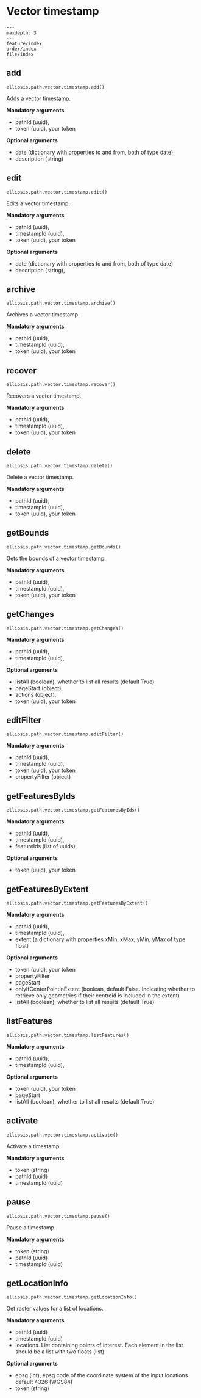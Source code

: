 # Vector timestamp

```{toctree}
---
maxdepth: 3
---
feature/index
order/index
file/index
```

## add

    ellipsis.path.vector.timestamp.add()

Adds a vector timestamp.

**Mandatory arguments**

- pathId (uuid),
- token (uuid), your token

**Optional arguments**

- date (dictionary with properties to and from, both of type date)
- description (string)

## edit

    ellipsis.path.vector.timestamp.edit()

Edits a vector timestamp.

**Mandatory arguments**

- pathId (uuid),
- timestampId (uuid),
- token (uuid), your token

**Optional arguments**
- date (dictionary with properties to and from, both of type date)
- description (string),

## archive

    ellipsis.path.vector.timestamp.archive()

Archives a vector timestamp.

**Mandatory arguments**

- pathId (uuid),
- timestampId (uuid),
- token (uuid), your token

## recover

    ellipsis.path.vector.timestamp.recover()

Recovers a vector timestamp.

**Mandatory arguments**

- pathId (uuid),
- timestampId (uuid),
- token (uuid), your token

## delete

    ellipsis.path.vector.timestamp.delete()

Delete a vector timestamp.

**Mandatory arguments**

- pathId (uuid),
- timestampId (uuid),
- token (uuid), your token

## getBounds

    ellipsis.path.vector.timestamp.getBounds()

Gets the bounds of a vector timestamp.

**Mandatory arguments**

- pathId (uuid),
- timestampId (uuid),
- token (uuid), your token

## getChanges

    ellipsis.path.vector.timestamp.getChanges()

**Mandatory arguments**

- pathId (uuid),
- timestampId (uuid),

**Optional arguments**

- listAll (boolean), whether to list all results (default True)
- pageStart (object),
- actions (object),
- token (uuid), your token

## editFilter

    ellipsis.path.vector.timestamp.editFilter()

**Mandatory arguments**

- pathId (uuid),
- timestampId (uuid),
- token (uuid), your token
- propertyFilter (object)

## getFeaturesByIds

    ellipsis.path.vector.timestamp.getFeaturesByIds()

**Mandatory arguments**

- pathId (uuid),
- timestampId (uuid),
- featureIds (list of uuids),

**Optional arguments**

- token (uuid), your token

## getFeaturesByExtent

    ellipsis.path.vector.timestamp.getFeaturesByExtent()

**Mandatory arguments**

- pathId (uuid),
- timestampId (uuid),
- extent (a dictionary with properties xMin, xMax, yMin, yMax of type float)

**Optional arguments**

- token (uuid), your token
- propertyFilter
- pageStart
- onlyIfCenterPointInExtent (boolean, default False. Indicating whether to retrieve only geometries if their centroid is included in the extent)
- listAll (boolean), whether to list all results (default True)

## listFeatures

    ellipsis.path.vector.timestamp.listFeatures()

**Mandatory arguments**

- pathId (uuid),
- timestampId (uuid),

**Optional arguments**

- token (uuid), your token
- pageStart
- listAll (boolean), whether to list all results (default True)


## activate

    ellipsis.path.vector.timestamp.activate()

Activate a timestamp.

**Mandatory arguments**

- token (string)
- pathId (uuid)
- timestampId (uuid)

## pause

    ellipsis.path.vector.timestamp.pause()

Pause a timestamp.

**Mandatory arguments**

- token (string)
- pathId (uuid)
- timestampId (uuid)


## getLocationInfo

    ellipsis.path.vector.timestamp.getLocationInfo()

Get raster values for a list of locations.

**Mandatory arguments**

- pathId (uuid)
- timestampId (uuid)
- locations. List containing points of interest. Each element in the list should be a list with two floats (list)

**Optional arguments**

- epsg (int), epsg code of the coordinate system of the input locations default 4326 (WGS84)
- token (string)
